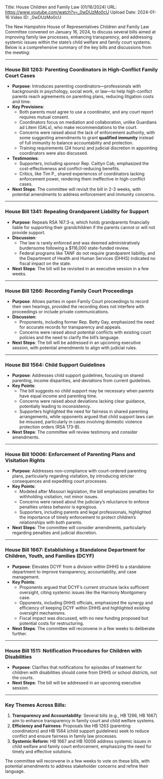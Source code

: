 Title: House Children and Family Law (01/16/2024)
URL: https://www.youtube.com/watch?v=_0wDUzMo0cU
Upload Date: 2024-01-16
Video ID: _0wDUzMo0cU

The New Hampshire House of Representatives Children and Family Law Committee convened on January 16, 2024, to discuss several bills aimed at improving family law processes, enhancing transparency, and addressing systemic issues within the state’s child welfare and family court systems. Below is a comprehensive summary of the key bills and discussions from the meeting:

---

### **House Bill 1263: Parenting Coordinators in High-Conflict Family Court Cases**
- **Purpose**: Introduces parenting coordinators—professionals with backgrounds in psychology, social work, or law—to help high-conflict parents reach agreements on parenting plans, reducing litigation costs and time.
- **Key Provisions**:
  - Both parents must agree to use a coordinator, and any court report requires mutual consent.
  - Coordinators focus on mediation and collaboration, unlike Guardians ad Litem (GALs), who make recommendations to the court.
  - Concerns were raised about the lack of enforcement authority, with some suggesting amendments to grant **qualified immunity** instead of full immunity to balance accountability and protection.
  - Training requirements (24 hours) and judicial discretion in appointing coordinators were also discussed.
- **Testimonies**:
  - Supporters, including sponsor Rep. Caitlyn Cab, emphasized the cost-effectiveness and conflict-reducing benefits.
  - Critics, like Tim P., shared experiences of coordinators lacking enforcement power, rendering them ineffective in high-conflict cases.
- **Next Steps**: The committee will revisit the bill in 2-3 weeks, with potential amendments to address enforcement and immunity concerns.

---

### **House Bill 1341: Repealing Grandparent Liability for Support**
- **Purpose**: Repeals RSA 167:3-a, which holds grandparents financially liable for supporting their grandchildren if the parents cannot or will not provide support.
- **Discussion**:
  - The law is rarely enforced and was deemed administratively burdensome following a $116,000 state-funded review.
  - Federal programs like TANF do not require grandparent liability, and the Department of Health and Human Services (DHHS) indicated no fiscal impact on the state.
- **Next Steps**: The bill will be revisited in an executive session in a few weeks.

---

### **House Bill 1266: Recording Family Court Proceedings**
- **Purpose**: Allows parties in open Family Court proceedings to record their own hearings, provided the recording does not interfere with proceedings or include private communications.
- **Discussion**:
  - Proponents, including former Rep. Betty Gay, emphasized the need for accurate records for transparency and appeals.
  - Concerns were raised about potential conflicts with existing court policies and the need to clarify the bill’s language.
- **Next Steps**: The bill will be addressed in an upcoming executive session, with potential amendments to align with judicial rules.

---

### **House Bill 1564: Child Support Guidelines**
- **Purpose**: Addresses child support guidelines, focusing on shared parenting, income disparities, and deviations from current guidelines.
- **Key Points**:
  - The bill suggests no child support may be necessary when parents have equal income and parenting time.
  - Concerns were raised about deviations lacking clear guidance, potentially leading to inconsistency.
  - Supporters highlighted the need for fairness in shared parenting arrangements, while opponents argued that child support laws can be misused, particularly in cases involving domestic violence protection orders (RSA 173-B).
- **Next Steps**: The committee will review testimony and consider amendments.

---

### **House Bill 10006: Enforcement of Parenting Plans and Visitation Rights**
- **Purpose**: Addresses non-compliance with court-ordered parenting plans, particularly regarding visitation, by introducing stricter consequences and expediting court processes.
- **Key Points**:
  - Modeled after Missouri legislation, the bill emphasizes penalties for withholding visitation, not minor issues.
  - Concerns were raised about the judiciary’s reluctance to enforce penalties unless behavior is egregious.
  - Supporters, including parents and legal professionals, highlighted the importance of timely enforcement to protect children’s relationships with both parents.
- **Next Steps**: The committee will consider amendments, particularly regarding penalties and judicial discretion.

---

### **House Bill 1667: Establishing a Standalone Department for Children, Youth, and Families (DCYF)**
- **Purpose**: Elevates DCYF from a division within DHHS to a standalone department to improve transparency, accountability, and case management.
- **Key Points**:
  - Proponents argued that DCYF’s current structure lacks sufficient oversight, citing systemic issues like the Harmony Montgomery case.
  - Opponents, including DHHS officials, emphasized the synergy and efficiency of keeping DCYF within DHHS and highlighted existing oversight mechanisms.
  - Fiscal impact was discussed, with no new funding proposed but potential costs for restructuring.
- **Next Steps**: The committee will reconvene in a few weeks to deliberate further.

---

### **House Bill 1511: Notification Procedures for Children with Disabilities**
- **Purpose**: Clarifies that notifications for episodes of treatment for children with disabilities should come from DHHS or school districts, not the courts.
- **Next Steps**: The bill will be addressed in an upcoming executive session.

---

### **Key Themes Across Bills**:
1. **Transparency and Accountability**: Several bills (e.g., HB 1266, HB 1667) aim to enhance transparency in family court and child welfare systems.
2. **Efficiency and Fairness**: Proposals like HB 1263 (parenting coordinators) and HB 1564 (child support guidelines) seek to reduce conflict and ensure fairness in family law processes.
3. **Systemic Reform**: HB 1667 and HB 10006 address systemic issues in child welfare and family court enforcement, emphasizing the need for timely and effective solutions.

The committee will reconvene in a few weeks to vote on these bills, with potential amendments to address stakeholder concerns and refine their language.